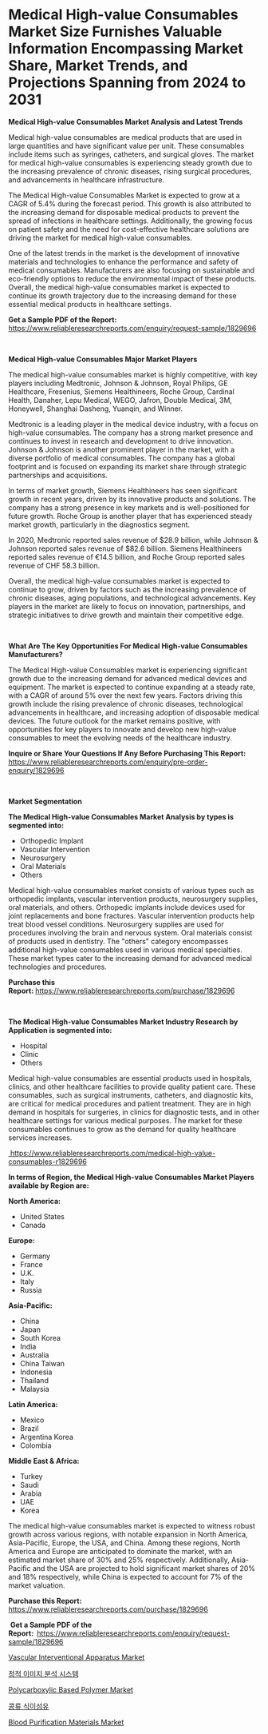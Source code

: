 <p><h1>Medical High-value Consumables Market Size Furnishes Valuable Information Encompassing Market Share, Market Trends, and Projections Spanning from 2024 to 2031</h1></p><p><strong>Medical High-value Consumables Market Analysis and Latest Trends</strong></p>
<p><p>Medical high-value consumables are medical products that are used in large quantities and have significant value per unit. These consumables include items such as syringes, catheters, and surgical gloves. The market for medical high-value consumables is experiencing steady growth due to the increasing prevalence of chronic diseases, rising surgical procedures, and advancements in healthcare infrastructure.</p><p>The Medical High-value Consumables Market is expected to grow at a CAGR of 5.4% during the forecast period. This growth is also attributed to the increasing demand for disposable medical products to prevent the spread of infections in healthcare settings. Additionally, the growing focus on patient safety and the need for cost-effective healthcare solutions are driving the market for medical high-value consumables.</p><p>One of the latest trends in the market is the development of innovative materials and technologies to enhance the performance and safety of medical consumables. Manufacturers are also focusing on sustainable and eco-friendly options to reduce the environmental impact of these products. Overall, the medical high-value consumables market is expected to continue its growth trajectory due to the increasing demand for these essential medical products in healthcare settings.</p></p>
<p><strong>Get a Sample PDF of the Report:&nbsp;</strong> <a href="https://www.reliableresearchreports.com/enquiry/request-sample/1829696">https://www.reliableresearchreports.com/enquiry/request-sample/1829696</a></p>
<p>&nbsp;</p>
<p><strong>Medical High-value Consumables Major Market Players</strong></p>
<p><p>The medical high-value consumables market is highly competitive, with key players including Medtronic, Johnson & Johnson, Royal Philips, GE Healthcare, Fresenius, Siemens Healthineers, Roche Group, Cardinal Health, Danaher, Lepu Medical, WEGO, Jafron, Double Medical, 3M, Honeywell, Shanghai Dasheng, Yuanqin, and Winner.</p><p>Medtronic is a leading player in the medical device industry, with a focus on high-value consumables. The company has a strong market presence and continues to invest in research and development to drive innovation. Johnson & Johnson is another prominent player in the market, with a diverse portfolio of medical consumables. The company has a global footprint and is focused on expanding its market share through strategic partnerships and acquisitions.</p><p>In terms of market growth, Siemens Healthineers has seen significant growth in recent years, driven by its innovative products and solutions. The company has a strong presence in key markets and is well-positioned for future growth. Roche Group is another player that has experienced steady market growth, particularly in the diagnostics segment.</p><p>In 2020, Medtronic reported sales revenue of $28.9 billion, while Johnson & Johnson reported sales revenue of $82.6 billion. Siemens Healthineers reported sales revenue of €14.5 billion, and Roche Group reported sales revenue of CHF 58.3 billion.</p><p>Overall, the medical high-value consumables market is expected to continue to grow, driven by factors such as the increasing prevalence of chronic diseases, aging populations, and technological advancements. Key players in the market are likely to focus on innovation, partnerships, and strategic initiatives to drive growth and maintain their competitive edge.</p></p>
<p>&nbsp;</p>
<p><strong>What Are The Key Opportunities For Medical High-value Consumables Manufacturers?</strong></p>
<p><p>The Medical High-value Consumables market is experiencing significant growth due to the increasing demand for advanced medical devices and equipment. The market is expected to continue expanding at a steady rate, with a CAGR of around 5% over the next few years. Factors driving this growth include the rising prevalence of chronic diseases, technological advancements in healthcare, and increasing adoption of disposable medical devices. The future outlook for the market remains positive, with opportunities for key players to innovate and develop new high-value consumables to meet the evolving needs of the healthcare industry.</p></p>
<p><strong>Inquire or Share Your Questions If Any Before Purchasing This Report:</strong> <a href="https://www.reliableresearchreports.com/enquiry/pre-order-enquiry/1829696">https://www.reliableresearchreports.com/enquiry/pre-order-enquiry/1829696</a></p>
<p>&nbsp;</p>
<p><strong>Market Segmentation</strong></p>
<p><strong>The Medical High-value Consumables Market Analysis by types is segmented into:</strong></p>
<p><ul><li>Orthopedic Implant</li><li>Vascular Intervention</li><li>Neurosurgery</li><li>Oral Materials</li><li>Others</li></ul></p>
<p><p>Medical high-value consumables market consists of various types such as orthopedic implants, vascular intervention products, neurosurgery supplies, oral materials, and others. Orthopedic implants include devices used for joint replacements and bone fractures. Vascular intervention products help treat blood vessel conditions. Neurosurgery supplies are used for procedures involving the brain and nervous system. Oral materials consist of products used in dentistry. The "others" category encompasses additional high-value consumables used in various medical specialties. These market types cater to the increasing demand for advanced medical technologies and procedures.</p></p>
<p><strong>Purchase this Report:&nbsp;</strong><a href="https://www.reliableresearchreports.com/purchase/1829696">https://www.reliableresearchreports.com/purchase/1829696</a></p>
<p>&nbsp;</p>
<p><strong>The Medical High-value Consumables Market Industry Research by Application is segmented into:</strong></p>
<p><ul><li>Hospital</li><li>Clinic</li><li>Others</li></ul></p>
<p><p>Medical high-value consumables are essential products used in hospitals, clinics, and other healthcare facilities to provide quality patient care. These consumables, such as surgical instruments, catheters, and diagnostic kits, are critical for medical procedures and patient treatment. They are in high demand in hospitals for surgeries, in clinics for diagnostic tests, and in other healthcare settings for various medical purposes. The market for these consumables continues to grow as the demand for quality healthcare services increases.</p></p>
<p><a href="https://www.reliableresearchreports.com/medical-high-value-consumables-r1829696">&nbsp;https://www.reliableresearchreports.com/medical-high-value-consumables-r1829696</a></p>
<p><strong>In terms of Region, the Medical High-value Consumables Market Players available by Region are:</strong></p>
<p>
    <p> <strong> North America: </strong>
        <ul>
            <li>United States</li>
            <li>Canada</li>
        </ul>
        </p> 
    <p> <strong> Europe: </strong>
        <ul>
            <li>Germany</li>
            <li>France</li>
            <li>U.K.</li>
            <li>Italy</li>
            <li>Russia</li>
        </ul>
        </p> 
    <p> <strong> Asia-Pacific: </strong>
        <ul>
            <li>China</li>
            <li>Japan</li>
            <li>South Korea</li>
            <li>India</li>
            <li>Australia</li>
            <li>China Taiwan</li>
            <li>Indonesia</li>
            <li>Thailand</li>
            <li>Malaysia</li>
        </ul>
        </p> 
    <p> <strong> Latin America: </strong>
        <ul>
            <li>Mexico</li>
            <li>Brazil</li>
            <li>Argentina Korea</li>
            <li>Colombia</li>
        </ul>
        </p> 
    <p> <strong> Middle East & Africa: </strong>
        <ul>
            <li>Turkey</li>
            <li>Saudi</li>
            <li>Arabia</li>
            <li>UAE</li>
            <li>Korea</li>
        </ul>
    </p>
    </p>
<p><p>The medical high-value consumables market is expected to witness robust growth across various regions, with notable expansion in North America, Asia-Pacific, Europe, the USA, and China. Among these regions, North America and Europe are anticipated to dominate the market, with an estimated market share of 30% and 25% respectively. Additionally, Asia-Pacific and the USA are projected to hold significant market shares of 20% and 18% respectively, while China is expected to account for 7% of the market valuation.</p></p>
<p><strong>Purchase this Report: </strong><a href="https://www.reliableresearchreports.com/purchase/1829696">https://www.reliableresearchreports.com/purchase/1829696</a></p>
<p>&nbsp;<strong>Get a Sample PDF of the Report:&nbsp;&nbsp;</strong><a href="https://www.reliableresearchreports.com/enquiry/request-sample/1829696">https://www.reliableresearchreports.com/enquiry/request-sample/1829696</a></p>
<p><strong></strong></p>
<p><p><a href="https://github.com/beatblasta/Market-Research-Report-List-3/blob/main/vascular-interventional-apparatus-market.md">Vascular Interventional Apparatus Market</a></p><p><a href="https://github.com/darrellockm3ytan895656/Market-Research-Report-List-1/blob/main/335491647100.md">정적 이미지 분석 시스템</a></p><p><a href="https://issuu.com/reportprime-2/docs/polycarboxylic-based-polymer-market-size-2030.pptx">Polycarboxylic Based Polymer Market</a></p><p><a href="https://medium.com/@jasonalter89657w/%EA%B3%A1%EB%AC%BC-%EC%8B%9D%EC%9D%B4-%EC%84%AC%EC%9C%A0-%EC%8B%9C%EC%9E%A5-%EC%A0%90%EC%9C%A0%EC%9C%A8-%EC%A7%84%ED%99%94-%EB%B0%8F-%EC%8B%9C%EC%9E%A5-%EC%84%B1%EC%9E%A5-%ED%8A%B8%EB%A0%8C%EB%93%9C-2024-2031-725f134755dc">콩류 식이섬유</a></p><p><a href="https://github.com/shotows/Market-Research-Report-List-2/blob/main/blood-purification-materials-market.md">Blood Purification Materials Market</a></p></p>